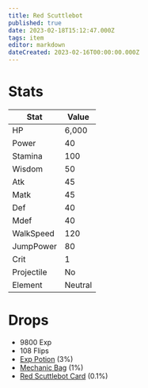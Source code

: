```yaml
---
title: Red Scuttlebot
published: true
date: 2023-02-18T15:12:47.000Z
tags: item
editor: markdown
dateCreated: 2023-02-16T00:00:00.000Z
---
```


# Stats
|Stat|Value|
|-|-|
|HP|6,000|
|Power|40|
|Stamina|100|
|Wisdom|50|
|Atk|45|
|Matk|45|
|Def|40|
|Mdef|40|
|WalkSpeed|120|
|JumpPower|80|
|Crit|1|
|Projectile|No|
|Element|Neutral|

# Drops
 * 9800 Exp
 * 108 Flips
 * [Exp Potion](items/exp-potion.md) (3%)
 * [Mechanic Bag](items/mechanic-bag.md) (1%)
 * [Red Scuttlebot Card](items/red-scuttlebot-card.md) (0.1%)
